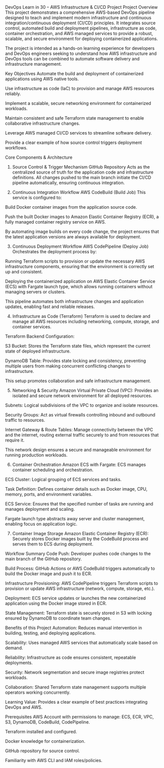 DevOps Learn in 30 – AWS Infrastructure & CI/CD Project
Project Overview
This project demonstrates a comprehensive AWS-based DevOps pipeline designed to teach and implement modern infrastructure and continuous integration/continuous deployment (CI/CD) principles. It integrates source control, automated build and deployment pipelines, infrastructure as code, container orchestration, and AWS managed services to provide a robust, scalable, and secure environment for deploying containerized applications.

The project is intended as a hands-on learning experience for developers and DevOps engineers seeking to understand how AWS infrastructure and DevOps tools can be combined to automate software delivery and infrastructure management.

Key Objectives
Automate the build and deployment of containerized applications using AWS native tools.

Use infrastructure as code (IaC) to provision and manage AWS resources reliably.

Implement a scalable, secure networking environment for containerized workloads.

Maintain consistent and safe Terraform state management to enable collaborative infrastructure changes.

Leverage AWS managed CI/CD services to streamline software delivery.

Provide a clear example of how source control triggers deployment workflows.

Core Components & Architecture
1. Source Control & Trigger Mechanism
GitHub Repository
Acts as the centralized source of truth for the application code and infrastructure definitions. All changes pushed to the main branch initiate the CI/CD pipeline automatically, ensuring continuous integration.

2. Continuous Integration Workflow
AWS CodeBuild (Build Job)
This service is configured to:

Build Docker container images from the application source code.

Push the built Docker images to Amazon Elastic Container Registry (ECR), a fully managed container registry service on AWS.

By automating image builds on every code change, the project ensures that the latest application versions are always available for deployment.

3. Continuous Deployment Workflow
AWS CodePipeline (Deploy Job)
Orchestrates the deployment process by:

Running Terraform scripts to provision or update the necessary AWS infrastructure components, ensuring that the environment is correctly set up and consistent.

Deploying the containerized application on AWS Elastic Container Service (ECS) with Fargate launch type, which allows running containers without managing servers or clusters.

This pipeline automates both infrastructure changes and application updates, enabling fast and reliable releases.

4. Infrastructure as Code (Terraform)
Terraform is used to declare and manage all AWS resources including networking, compute, storage, and container services.

Terraform Backend Configuration:

S3 Bucket: Stores the Terraform state files, which represent the current state of deployed infrastructure.

DynamoDB Table: Provides state locking and consistency, preventing multiple users from making concurrent conflicting changes to infrastructure.

This setup promotes collaboration and safe infrastructure management.

5. Networking & Security
Amazon Virtual Private Cloud (VPC):
Provides an isolated and secure network environment for all deployed resources.

Subnets:
Logical subdivisions of the VPC to organize and isolate resources.

Security Groups:
Act as virtual firewalls controlling inbound and outbound traffic to resources.

Internet Gateway & Route Tables:
Manage connectivity between the VPC and the internet, routing external traffic securely to and from resources that require it.

This network design ensures a secure and manageable environment for running production workloads.

6. Container Orchestration
Amazon ECS with Fargate:
ECS manages container scheduling and orchestration.

ECS Cluster: Logical grouping of ECS services and tasks.

Task Definition: Defines container details such as Docker image, CPU, memory, ports, and environment variables.

ECS Service: Ensures that the specified number of tasks are running and manages deployment and scaling.

Fargate launch type abstracts away server and cluster management, enabling focus on application logic.

7. Container Image Storage
Amazon Elastic Container Registry (ECR):
Securely stores Docker images built by the CodeBuild process and serves them to ECS during deployment.

Workflow Summary
Code Push: Developer pushes code changes to the main branch of the GitHub repository.

Build Process: GitHub Actions or AWS CodeBuild triggers automatically to build the Docker image and push it to ECR.

Infrastructure Provisioning: AWS CodePipeline triggers Terraform scripts to provision or update AWS infrastructure (network, compute, storage, etc.).

Deployment: ECS service updates or launches the new containerized application using the Docker image stored in ECR.

State Management: Terraform state is securely stored in S3 with locking ensured by DynamoDB to coordinate team changes.

Benefits of this Project
Automation: Reduces manual intervention in building, testing, and deploying applications.

Scalability: Uses managed AWS services that automatically scale based on demand.

Reliability: Infrastructure as code ensures consistent, repeatable deployments.

Security: Network segmentation and secure image registries protect workloads.

Collaboration: Shared Terraform state management supports multiple operators working concurrently.

Learning Value: Provides a clear example of best practices integrating DevOps and AWS.

Prerequisites
AWS Account with permissions to manage: ECS, ECR, VPC, S3, DynamoDB, CodeBuild, CodePipeline.

Terraform installed and configured.

Docker knowledge for containerization.

GitHub repository for source control.

Familiarity with AWS CLI and IAM roles/policies.

